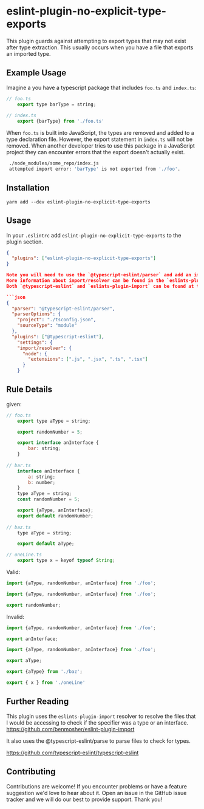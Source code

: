 # eslint-plugin-no-explicit-type-exports 

This plugin guards against attempting to export types that may not exist after type extraction. This usually occurs when you have a file that exports an imported type.

## Example Usage

Imagine a you have a typescript package that includes `foo.ts` and `index.ts`:

```js
// foo.ts
    export type barType = string;
    
// index.ts
    export {barType} from './foo.ts'

```

When `foo.ts` is built into JavaScript, the types are removed and added to a type declaration file. However, the export statement in `index.ts` will not be removed. When another developer tries to use this package in a JavaScript project they can encounter errors that the export doesn't actually exist.

```bash    
 ./node_modules/some_repo/index.js
 attempted import error: 'barType' is not exported from './foo'.
```

## Installation

```yarn add --dev eslint-plugin-no-explicit-type-exports ```

## Usage
In your `.eslintrc` add  `eslint-plugin-no-explicit-type-exports` to the plugin section.

```json
{
  "plugins": ["eslint-plugin-no-explicit-type-exports"]
}

Note you will need to use the `@typescript-eslint/parser` and add an import/resolver to your settings.
More information about import/resolver can be found in the `eslints-plugin-import` documentation.
Both `@typescript-eslint` and `eslints-plugin-import` can be found at the bottom of this README. 

```json
{
  "parser": "@typescript-eslint/parser",
  "parserOptions": {
    "project": "./tsconfig.json",
    "sourceType": "module"
  },
  "plugins": ["@typescript-eslint"],
    "settings": {
    "import/resolver": {
      "node": {
        "extensions": [".js", ".jsx", ".ts", ".tsx"]
      }
    }
```

## Rule Details
given:
```js
// foo.ts
    export type aType = string;

    export randomNumber = 5;

    export interface anInterface {
        bar: string;
    }
    
// bar.ts
    interface anInterface {
        a: string;
        b: number;
    }
    type aType = string;
    const randomNumber = 5;

    export {aType, anInterface};
    export default randomNumber;
    
// baz.ts
    type aType = string;

    export default aType;

// oneLine.ts
    export type x = keyof typeof String;
```
Valid:

```js
import {aType, randomNumber, anInterface} from './foo';
```

```js
import {aType, randomNumber, anInterface} from './foo';

export randomNumber;
```

Invalid:


```js
import {aType, randomNumber, anInterface} from './foo';

export anInterface;
```

```js
import {aType, randomNumber, anInterface} from './foo';

export aType;
```
 

```js
export {aType} from './baz';
```

```js
export { x } from './oneLine'
```


## Further Reading
This plugin uses the `eslints-plugin-import` resolver to resolve the files that I would be accessing to check if the specifier was a type or an interface. 
https://github.com/benmosher/eslint-plugin-import

It also uses the @typescript-eslint/parse to parse files to check for types. 

https://github.com/typescript-eslint/typescript-eslint

## Contributing

Contributions are welcome! If you encounter problems or have a feature suggestion we'd love to hear about it. Open an issue in the GitHub issue tracker and we will do our best to provide support. Thank you!
